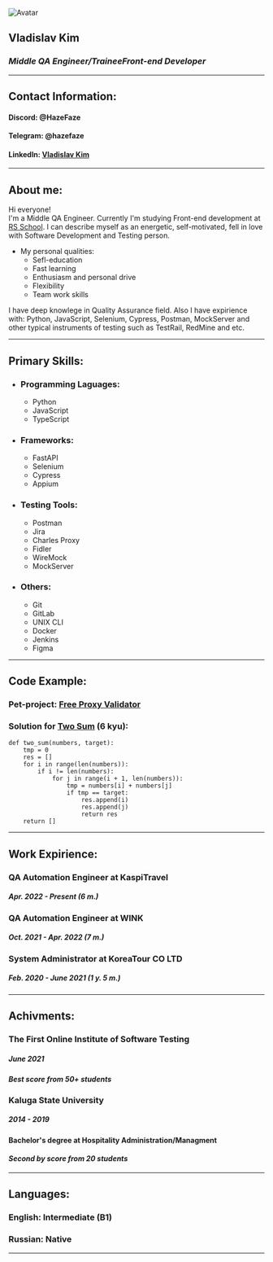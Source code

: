 ![Avatar](https://media-exp1.licdn.com/dms/image/C4E03AQFSvQkm81ZmAA/profile-displayphoto-shrink_800_800/0/1652107240369?e=1668038400&v=beta&t=XVgRocdBJquvwTdu_b05jXTyp-FZ-1hWd7HUM7KCJRA "My Photo")
## **Vladislav Kim**
### *Middle QA Engineer/TraineeFront-end Developer*

***

## Contact Information:
#### Discord: @HazeFaze
#### Telegram: @hazefaze
#### LinkedIn: [Vladislav Kim](https://www.linkedin.com/in/vladislav-kim-0142761a6/)

***

## About me:

Hi everyone!   
I'm a Middle QA Engineer.
Currently I'm studying Front-end development at [RS School](https://rs.school/).
I can describe myself as an energetic, self-motivated, fell in love with Software Development and Testing person.

* My personal qualities:
    + Sefl-education
    + Fast learning
    + Enthusiasm and personal drive
    + Flexibility
    + Team work skills

I have deep knowlege in Quality Assurance field. Also I have expirience with: Python, JavaScript, Selenium, Cypress, Postman, MockServer and other typical instruments of testing such as TestRail, RedMine and etc.

***

## Primary Skills:

* ### Programming Laguages:
    + Python
    + JavaScript
    + TypeScript
* ### Frameworks:
    + FastAPI
    + Selenium
    + Cypress
    + Appium
* ### Testing Tools:
    + Postman
    + Jira
    + Charles Proxy
    + Fidler
    + WireMock
    + MockServer
* ### Others:
    + Git
    + GitLab
    + UNIX CLI
    + Docker
    + Jenkins
    + Figma

***

## Code Example:

### Pet-project: [Free Proxy Validator](https://github.com/HazeFaze/free_proxy_validator)

### Solution for [Two Sum](https://www.codewars.com/kata/52c31f8e6605bcc646000082) (6 kyu):

```
def two_sum(numbers, target):
    tmp = 0
    res = []
    for i in range(len(numbers)):
        if i != len(numbers):
            for j in range(i + 1, len(numbers)):
                tmp = numbers[i] + numbers[j]
                if tmp == target:
                    res.append(i)
                    res.append(j)
                    return res
    return []
```

***

## Work Expirience:
### QA Automation Engineer at KaspiTravel
##### Apr. 2022 - Present (6 m.)

### QA Automation Engineer at WINK
##### Oct. 2021 - Apr. 2022 (7 m.)

### System Administrator at KoreaTour CO LTD
##### Feb. 2020 - June 2021 (1 y. 5 m.)

***

## Achivments:
### The First Online Institute of Software Testing
##### June 2021
#### *Best score from 50+ students*

### Kaluga State University
##### 2014 - 2019
#### Bachelor's degree at Hospitality Administration/Managment
#### *Second by score from 20 students*

***

## Languages:
### English: Intermediate (B1)
### Russian: Native

***